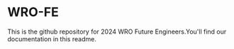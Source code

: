 # WRO-FE
This is the github repository for 2024 WRO Future Engineers.You'll find our documentation in this readme.
